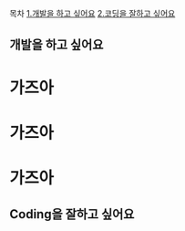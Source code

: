 목차
[1.개발을 하고 싶어요](#개발을-하고-싶어요)
[2.코딩을 잘하고 싶어요](#coding을-잘하고-싶어요)

## 개발을 하고 싶어요

# 가즈아

# 가즈아


# 가즈아

## Coding을 잘하고 싶어요
